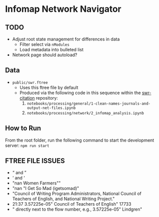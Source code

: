 # Infomap Network Navigator

## TODO

- Adjust root state management for differences in data
    - Filter select via `nModules`
    - Load metadata into bulleted list
- Network page should autoload?

## Data

- ```public/swr.ftree```
    * Uses this ftree file by default
    * Produced via the following code in this sequence within the [swr-citation]() repository:
        1. ```notebooks/processing/general/1-clean-names-journals-and-output-net-files.ipynb```
        2. ```notebooks/processing/network/2_infomap_analysis.ipynb```

## How to Run

From the root folder, run the following command to start the development server: ```npm run start```

## FTREE FILE ISSUES

- “ and ”
- ‘ and ‘
- "nan Women Farmers""
- "nan "I Get So Mad (igetsomad)"
- "Council of Writing Program Administrators, National Council of Teachers of English, and National Writing Project."
- 21:37 3.57225e-05" Council of Teachers of English" 17733
- " directly next to the flow number, e.g., 3.57225e-05" Lindgren"